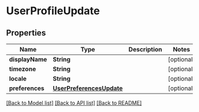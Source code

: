 # UserProfileUpdate

## Properties
Name | Type | Description | Notes
------------ | ------------- | ------------- | -------------
**displayName** | **String** |  | [optional] 
**timezone** | **String** |  | [optional] 
**locale** | **String** |  | [optional] 
**preferences** | [**UserPreferencesUpdate**](UserPreferencesUpdate.md) |  | [optional] 

[[Back to Model list]](../README.md#documentation-for-models) [[Back to API list]](../README.md#documentation-for-api-endpoints) [[Back to README]](../README.md)


